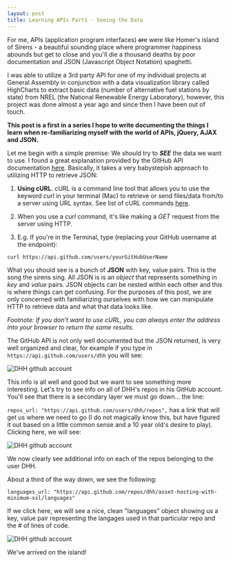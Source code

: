 ```yaml
---
layout: post
title: Learning APIs Part1 - Seeing the Data
---
```


For me, APIs (application program interfaces) ~~are~~ were like Homer's island of Sirens - a beautiful sounding place where programmer happiness abounds but get to close and you'll die a thousand deaths by poor documentation and JSON (Javascript Object Notation) spaghetti. 

I was able to utilize a 3rd party API for one of my individual projects at General Assembly in conjunction with a data visualization library called HighCharts to extract basic data (number of alternative fuel stations by state) from NREL (the National Renewable Energy Laboratory), however, this project was done almost a year ago and since then I have been out of touch.

**This post is a first in a series I hope to write documenting the things I learn when re-familiarizing myself with the world of APIs, jQuery, AJAX and JSON.**

Let me begin with a simple premise: We should try to ***SEE*** the data we want to use. I found a great explanation provided by the GitHub API documentation [here](https://developer.github.com/guides/getting-started/). Basically, it takes a very babystepish approach to utilizing HTTP to retrieve JSON:

1. **Using cURL**. cURL is a command line tool that allows you to use the keyword *curl* in your terminal (Mac) to retrieve or send files/data from/to a server using URL syntax. See list of cURL commands [here](http://curl.haxx.se/docs/manpage.html).

2. When you use a *curl* command, it's like making a *GET* request from the server using HTTP.

3. E.g. If you're in the Terminal, type (replacing your GitHub username at the endpoint):

```curl https://api.github.com/users/yourGitHubUserName```

What you should see is a bunch of **JSON** with key, value pairs. This is the song the sirens sing. All JSON is is an *object* that represents something in *key* and *value* pairs. JSON objects can be nested within each other and this is where things can get confusing. For the purposes of this post, we are only concerned with familiarizing ourselves with how we can manipulate HTTP to retrieve data and what that data looks like.

*Footnote: If you don't want to use cURL, you can always enter the address into your browser to return the same results.*

The GitHub API is not only well documented but the JSON returned, is very well organized and clear, for example if you type in ```https://api.github.com/users/dhh``` you will see:

![DHH github account](/assets/github_json1.png)

This info is all well and good but we want to see something more interesting. Let's try to see info on all of DHH's repos in his GitHub account. You'll see that there is a secondary layer we must go down... the line:

```repos_url: "https://api.github.com/users/dhh/repos",``` has a link that will get us where we need to go (I do not magically know this, but have figured it out based on a little common sense and a 10 year old's desire to play). Clicking here, we will see:

![DHH github account](/assets/github_json2.png)

We now clearly see additional info on each of the repos belonging to the user DHH.

About a third of the way down, we see the following:

```languages_url: "https://api.github.com/repos/dhh/asset-hosting-with-minimum-ssl/languages"```

If we click here, we will see a nice, clean "languages" object showing us a key, value pair representing the langages used in that particular repo and the # of lines of code.

![DHH github account](/assets/github_json3.png)

We've arrived on the island!